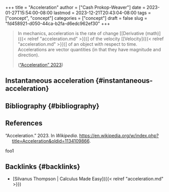 +++
title = "Acceleration"
author = ["Cash Prokop-Weaver"]
date = 2023-01-27T15:54:00-08:00
lastmod = 2023-12-21T20:43:04-08:00
tags = ["concept", "concept"]
categories = ["concept"]
draft = false
slug = "fd458921-d050-44ca-b2fa-d6edc962ef30"
+++

> In mechanics, acceleration is the rate of change [[Derivative (math)]({{< relref "acceleration.md" >}})] of the velocity [[Velocity]({{< relref "acceleration.md" >}})] of an object with respect to time. Accelerations are vector quantities (in that they have magnitude and direction).
>
> (<a href="#citeproc_bib_item_1">“Acceleration” 2023</a>)


## Instantaneous acceleration {#instantaneous-acceleration}


## Bibliography {#bibliography}

## References

<style>.csl-entry{text-indent: -1.5em; margin-left: 1.5em;}</style><div class="csl-bib-body">
  <div class="csl-entry"><a id="citeproc_bib_item_1"></a>“Acceleration.” 2023. In <i>Wikipedia</i>. <a href="https://en.wikipedia.org/w/index.php?title=Acceleration&oldid=1134109866">https://en.wikipedia.org/w/index.php?title=Acceleration&#38;oldid=1134109866</a>.</div>
</div>

foo1


## Backlinks {#backlinks}

-   [Silvanus Thompson | Calculus Made Easy]({{< relref "acceleration.md" >}})

